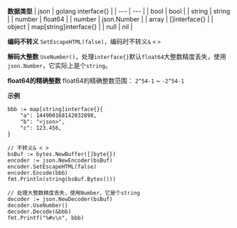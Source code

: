 **数据类型**
|    json | golang interface{}   |
| --- | --- |
|   bool  | bool    |
|   string  | string    |
|  number   | float64    |
|  number   | json.Number    |
|   array  | []interface{}    |
|  object   | map[string]interface{}    |
|  null |  nil |

**编码不转义**
`SetEscapeHTML(false)`，编码时不转义`&` `<` `>`

**解码大整数**
`UseNumber()`，处理`interface{}`默认`float64`大整数精度丢失，使用`json.Number`，它实际上是个`string`。

**float64的精确整数**
float64的精确整数范围：
`2^54-1` ~ `-2^54-1`

**示例**
```
bbb := map[string]interface{}{
	"a": 144900168142032898,
	"b": "<json>",
	"c": 123.456,
}

// 不转义& < >
bsBuf := bytes.NewBuffer([]byte{})
encoder := json.NewEncoder(bsBuf)
encoder.SetEscapeHTML(false)
encoder.Encode(bbb)
fmt.Println(string(bsBuf.Bytes()))

// 处理大整数精度丢失，使用Number，它是个string
decoder := json.NewDecoder(bsBuf)
decoder.UseNumber()
decoder.Decode(&bbb)
fmt.Printf("%#v\n", bbb)
```
